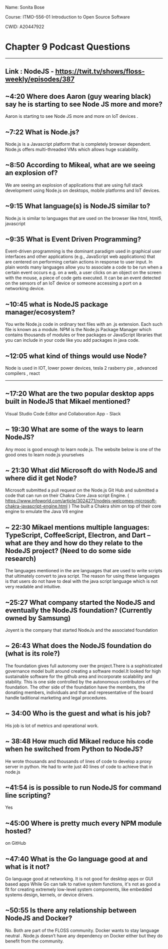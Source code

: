 Name: Sonita Bose

Course: ITMO-556-01 Introduction to Open Source Software

CWID: A20447922

# Chapter 9 Podcast Questions  
---

## Link : NodeJS - https://twit.tv/shows/floss-weekly/episodes/387       

## ~4:20 Where does Aaron (guy wearing black) say he is starting to see Node JS more and more? 
Aaron is starting to see Node JS more and more on IoT devices .

 ##  ~7:22 What is Node.js? 
Node.js is a Javascript platform that is completely browser dependent. Node.js offers multi-threaded VMs which allows huge scalability.

 ##  ~8:50 According to Mikeal, what are we seeing an explosion of? 
We are seeing an explosion of applications that are using full stack development using Node.js on desktops, mobile platforms and IoT devices.

 ##  ~9:15 What language(s) is NodeJS similar to?  
Node.js is similar to languages that are used on the browser like html, html5, javascript

 ##  ~9:35 What is Event Driven Programming?  
Event-driven programming is the dominant paradigm used in graphical user interfaces and other applications (e.g., JavaScript web applications) that are centered on performing certain actions in response to user input.
In plain words many languages allow you to associate a code to be run when a certain event occurs e.g. on a web, a user clicks on an object on the screen with the mouse, a piece of code gets executed. It can be an event detected on the sensors of an IoT device or someone accessing a port on a networking device. 

 ## ~10:45 what is NodeJS package manager/ecosystem?  
You write Node.js code in ordinary text files with an .js extension. Each such file is known as a module. 
NPM is the Node.js Package Manager which contains thousands of modules or free packages or JavaScript libraries that you can include in your code like you add packages in java code.

 ## ~12:05 what kind of things would use Node? 
 
 Node is used in IOT, lower power devices, tesla 2 rasberry pie , advanced compilers , react 
 
 ---

 ##  ~17:20 What are the two popular desktop apps built in NodeJS that Mikael mentioned? 
Visual Studio Code Editor  and Collaboration App - Slack

 ##  ~ 19:30 What are some of the ways to learn NodeJS? 
Any mooc  is good enough to learn node.js.
The website below is one of the good ones to learn node.js yourselves

 ##  ~ 21:30 What did Microsoft do with NodeJS and where did it get Node? 
Microsoft submitted a pull request on the Node.js Git Hub and submitted a code that can run on their Chakra Core Java script Engine. ( https://www.infoworld.com/article/3024271/nodejs-welcomes-microsoft-chakra-javascript-engine.html  ) The built a Chakra shim on top of their core engine to emulate the Java V8 engine

 ##  ~ 22:30 Mikael mentions multiple languages: TypeScript, CoffeeScript, Electron, and Dart – what are they and how do they relate to the NodeJS project? (Need to do some side research) 
The languages mentioned in the are languages that are used to write scripts that ultimately convert to java script. The reason for using these languages is that users do not have to deal with the java script language which is not very readable and intuitive.

  ## ~25:27 What company started the NodeJS and eventually the NodeJS foundation? (Currently owned by Samsung) 
Joyent is the company that started NodeJs and the associated foundation

 ##  ~ 26:43 What does the NodeJS foundation do (what is its role?) 

The foundation gives full autonomy over the project.There is a sophisticated governance model built around creating a software model.It looked for high sustainable software for the github area and incorporate scalability and stability. This is one side controlled by the autonomous contributors of the foundation. The other side of the foundation have the members, the donating members, individuals and that and representative of the board handle taditional marketing and legal procedures. 

 ##  ~ 34:00 Who is the guest and what is his job? 
His job is lot of metrics and operational work.

 ##  ~ 38:48 How much did Mikael reduce his code when he switched from Python to NodeJS? 
He wrote thousands and thousands of lines of code to develop a proxy server in python. He had to write just 40 lines of code to achieve that in node.js

 ##  ~41:54 is is possible to run NodeJS for command line scripting? 
Yes

  ## ~45:00 Where is pretty much every NPM module hosted? 
on GitHub

 ## ~47:40 What is the Go language good at and what is it not? 
Go language good at networking. 
It is not good for desktop apps or GUI based apps
While Go can talk to native system functions, it's not as good a fit for creating extremely low-level system components, like embedded systems design, kernels, or device drivers.

 ## ~50:55 Is there any relationship between NodeJS and Docker?
No. Both are part of the FLOSS community. Docker wants to stay  language neutral . Node.js doesn’t have any dependency on Docker either but they do benefit from the community.
